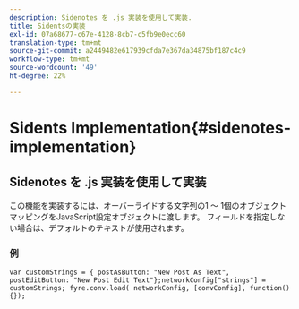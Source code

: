 ```yaml
---
description: Sidenotes を .js 実装を使用して実装.
title: Sidentsの実装
exl-id: 07a68677-c67e-4128-8cb7-c5fb9e0ecc60
translation-type: tm+mt
source-git-commit: a2449482e617939cfda7e367da34875bf187c4c9
workflow-type: tm+mt
source-wordcount: '49'
ht-degree: 22%

---
```


# Sidents Implementation{#sidenotes-implementation}

## Sidenotes を .js 実装を使用して実装

この機能を実装するには、オーバーライドする文字列の1 ～ 1個のオブジェクトマッピングをJavaScript設定オブジェクトに渡します。 フィールドを指定しない場合は、デフォルトのテキストが使用されます。

### 例

```
var customStrings = { postAsButton: "New Post As Text", postEditButton: "New Post Edit Text"};networkConfig["strings"] = customStrings; fyre.conv.load( networkConfig, [convConfig], function(){});
```
